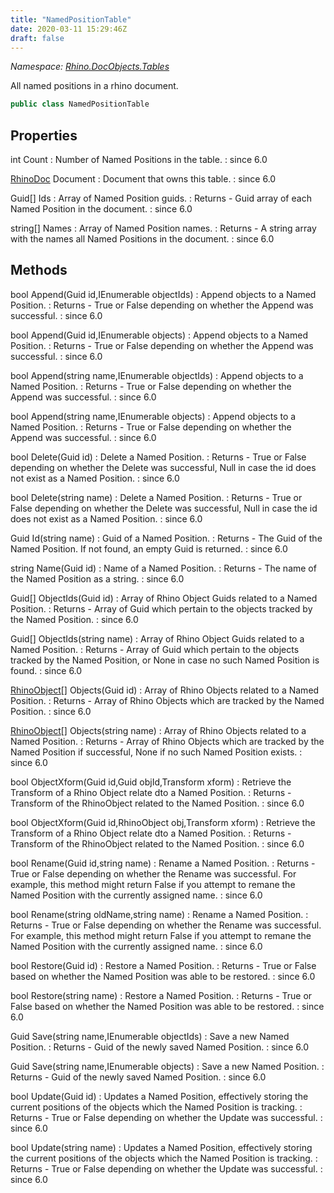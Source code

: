 ```yaml
---
title: "NamedPositionTable"
date: 2020-03-11 15:29:46Z
draft: false
---
```


*Namespace: [Rhino.DocObjects.Tables](../)*

All named positions in a rhino document.
```cs
public class NamedPositionTable
```
## Properties

int Count
: Number of Named Positions in the table.
: since 6.0

[RhinoDoc](/rhinocommon/rhino/rhinodoc/) Document
: Document that owns this table.
: since 6.0

Guid[] Ids
: Array of Named Position guids.
: Returns - Guid array of each Named Position in the document.
: since 6.0

string[] Names
: Array of Named Position names.
: Returns - A string array with the names all Named Positions in the document.
: since 6.0
## Methods

bool Append(Guid id,IEnumerable<Guid> objectIds)
: Append objects to a Named Position.
: Returns - True or False depending on whether the Append was successful.
: since 6.0

bool Append(Guid id,IEnumerable<RhinoObject> objects)
: Append objects to a Named Position.
: Returns - True or False depending on whether the Append was successful.
: since 6.0

bool Append(string name,IEnumerable<Guid> objectIds)
: Append objects to a Named Position.
: Returns - True or False depending on whether the Append was successful.
: since 6.0

bool Append(string name,IEnumerable<RhinoObject> objects)
: Append objects to a Named Position.
: Returns - True or False depending on whether the Append was successful.
: since 6.0

bool Delete(Guid id)
: Delete a Named Position.
: Returns - True or False depending on whether the Delete was successful, Null in case the id does not exist as a Named Position.
: since 6.0

bool Delete(string name)
: Delete a Named Position.
: Returns - True or False depending on whether the Delete was successful, Null in case the id does not exist as a Named Position.
: since 6.0

Guid Id(string name)
: Guid of a Named Position.
: Returns - The Guid of the Named Position.  If not found, an empty Guid is returned.
: since 6.0

string Name(Guid id)
: Name of a Named Position.
: Returns - The name of the Named Position as a string.
: since 6.0

Guid[] ObjectIds(Guid id)
: Array of Rhino Object Guids related to a Named Position.
: Returns - Array of Guid which pertain to the objects tracked by the Named Position.
: since 6.0

Guid[] ObjectIds(string name)
: Array of Rhino Object Guids related to a Named Position.
: Returns - Array of Guid which pertain to the objects tracked by the Named Position, or None in case no such Named Position is found.
: since 6.0

[RhinoObject](/rhinocommon/rhino/docobjects/rhinoobject/)[] Objects(Guid id)
: Array of Rhino Objects related to a Named Position.
: Returns - Array of Rhino Objects which are tracked by the Named Position.
: since 6.0

[RhinoObject](/rhinocommon/rhino/docobjects/rhinoobject/)[] Objects(string name)
: Array of Rhino Objects related to a Named Position.
: Returns - Array of Rhino Objects which are tracked by the Named Position if successful, None if no such Named Position exists.
: since 6.0

bool ObjectXform(Guid id,Guid objId,Transform xform)
: Retrieve the Transform of a Rhino Object relate dto a Named Position.
: Returns - Transform of the RhinoObject related to the Named Position.
: since 6.0

bool ObjectXform(Guid id,RhinoObject obj,Transform xform)
: Retrieve the Transform of a Rhino Object relate dto a Named Position.
: Returns - Transform of the RhinoObject related to the Named Position.
: since 6.0

bool Rename(Guid id,string name)
: Rename a Named Position.
: Returns - True or False depending on whether the Rename was successful.  For example, this method might return False if you attempt to remane the Named Position with the currently assigned name.
: since 6.0

bool Rename(string oldName,string name)
: Rename a Named Position.
: Returns - True or False depending on whether the Rename was successful.  For example, this method might return False if you attempt to remane the Named Position with the currently assigned name.
: since 6.0

bool Restore(Guid id)
: Restore a Named Position.
: Returns - True or False based on whether the Named Position was able to be restored.
: since 6.0

bool Restore(string name)
: Restore a Named Position.
: Returns - True or False based on whether the Named Position was able to be restored.
: since 6.0

Guid Save(string name,IEnumerable<Guid> objectIds)
: Save a new Named Position.
: Returns - Guid of the newly saved Named Position.
: since 6.0

Guid Save(string name,IEnumerable<RhinoObject> objects)
: Save a new Named Position.
: Returns - Guid of the newly saved Named Position.
: since 6.0

bool Update(Guid id)
: Updates a Named Position, effectively storing the current positions of the objects which the Named Position is tracking.
: Returns - True or False depending on whether the Update was successful.
: since 6.0

bool Update(string name)
: Updates a Named Position, effectively storing the current positions of the objects which the Named Position is tracking.
: Returns - True or False depending on whether the Update was successful.
: since 6.0
